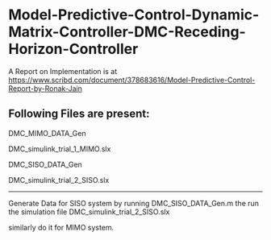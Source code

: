 # Model-Predictive-Control-Dynamic-Matrix-Controller-DMC-Receding-Horizon-Controller

A Report on Implementation is at
https://www.scribd.com/document/378683616/Model-Predictive-Control-Report-by-Ronak-Jain

Following Files are present:
-----------------------------------------------------------------------------------------------------------

DMC_MIMO_DATA_Gen

DMC_simulink_trial_1_MIMO.slx

DMC_SISO_DATA_Gen

DMC_simulink_trial_2_SISO.slx

------------------------------------------------------------------------------------------------------------

Generate Data for SISO system by running DMC_SISO_DATA_Gen.m the run the simulation file DMC_simulink_trial_2_SISO.slx

similarly do it for MIMO system.
